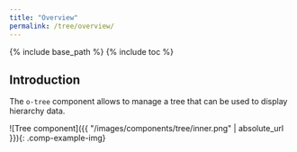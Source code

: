 ```yaml
---
title: "Overview"
permalink: /tree/overview/
---
```


{% include base_path %}
{% include toc %}

## Introduction

The `o-tree` component allows to manage a tree that can be used to display hierarchy data.

![Tree component]({{ "/images/components/tree/inner.png" | absolute_url }}){: .comp-example-img}
